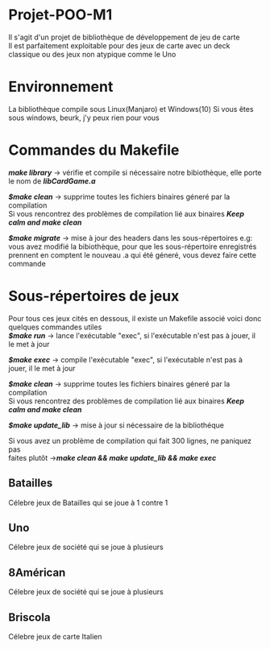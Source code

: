 # Projet-POO-M1
Il s'agit d'un projet de bibliothèque de développement de jeu de carte  
Il est parfaitement exploitable pour des jeux de carte avec un deck classique ou des jeux non atypique comme le Uno 


# Environnement
La bibliothèque compile sous Linux(Manjaro) et Windows(10)
Si vous êtes sous windows, beurk, j'y peux rien pour vous

# Commandes du Makefile 
***make library*** -> vérifie et compile si nécessaire notre bibiothèque, elle porte le nom de ***libCardGame.a***  

***$make clean*** -> supprime toutes les fichiers binaires géneré par la compilation  
Si vous rencontrez des problèmes de compilation lié aux binaires ***Keep calm and make clean***  

***$make migrate*** -> mise à jour des headers dans les sous-répertoires
e.g: vous avez modifié la bibiothèque, pour que les sous-répertoire enregistrés prennent en comptent le nouveau .a qui été géneré, vous devez faire cette commande  

# Sous-répertoires de jeux  
Pour tous ces jeux cités en dessous, il existe un Makefile associé voici donc quelques commandes utiles   
***$make run*** -> lance l'exécutable "exec", si l'exécutable n'est pas à jouer, il le met à jour  

***$make exec*** -> compile l'exécutable "exec", si l'exécutable n'est pas à jouer, il le met à jour

***$make clean*** -> supprime toutes les fichiers binaires géneré par la compilation  
Si vous rencontrez des problèmes de compilation lié aux binaires ***Keep calm and make clean***  

***$make update_lib*** -> mise à jour si nécessaire de la bibliothéque

Si vous avez un problème de compilation qui fait 300 lignes, ne paniquez pas  
faites plutôt ->***make clean && make update_lib && make exec***  

## Batailles
Célebre jeux de Batailles qui se joue à 1 contre 1

## Uno 
Célebre jeux de société qui se joue à plusieurs  

## 8Américan
Célebre jeux de société qui se joue à plusieurs  

## Briscola
Célebre jeux de carte Italien

